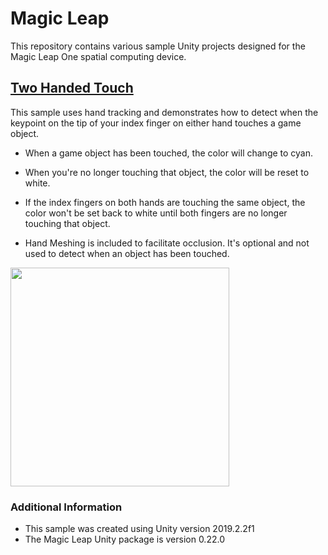 # Magic Leap
This repository contains various sample Unity projects designed for the Magic Leap One spatial computing device.

## [Two Handed Touch](https://github.com/torynfarr/magic-leap/TwoHandedTouch) 
This sample uses hand tracking and demonstrates how to detect when the keypoint on the tip of your index finger on either hand touches a game object. 

- When a game object has been touched, the color will change to cyan.

- When you're no longer touching that object, the color will be reset to white. 

- If the index fingers on both hands are touching the same object, the color won't be set back to white until both fingers are no longer touching that object.

- Hand Meshing is included to facilitate occlusion. It's optional and not used to detect when an object has been touched.

<img src="https://github.com/torynfarr/magic-leap/docs/images/twohandedtouch.gif" width="350">

### Additional Information
- This sample was created using Unity version 2019.2.2f1
- The Magic Leap Unity package is version 0.22.0